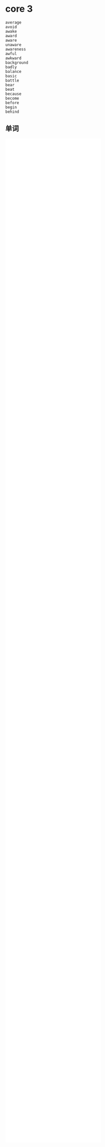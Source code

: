 # core 3

	average
	avoid
	awake
	award
	aware
	unaware
	awareness
	awful
	awkward
	background
	badly
	balance
	basic
	battle
	bear
	beat
	because
	become
	before
	begin
	behind


## 单词

![average](../01-word%20library/word%20a.md#average)
![avoid](../01-word%20library/word%20a.md#avoid)
![awake](../01-word%20library/word%20a.md#awake)
![award](../01-word%20library/word%20a.md#award)
![aware](../01-word%20library/word%20a.md#aware)
	![unaware](../01-word%20library/word%20u.md#unaware)
	![awareness](../01-word%20library/word%20a.md#awareness)
![awful](../01-word%20library/word%20a.md#awful)
![awkward](../01-word%20library/word%20a.md#awkward)
![background](../01-word%20library/word%20b.md#background)
![badly](../01-word%20library/word%20b.md#badly)
![balance](../01-word%20library/word%20b.md#balance)
![basic](../01-word%20library/word%20b.md#basic)
![battle](../01-word%20library/word%20b.md#battle)
![bear](../01-word%20library/word%20b.md#bear)
![beat](../01-word%20library/word%20b.md#beat)
![because](../01-word%20library/word%20b.md#because)
![become](../01-word%20library/word%20b.md#become)
![before](../01-word%20library/word%20b.md#before)
![begin](../01-word%20library/word%20b.md#begin)
![behind](../01-word%20library/word%20b.md#behind)